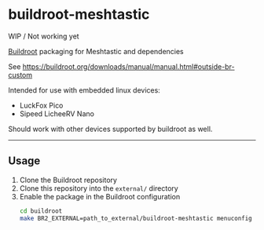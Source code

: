 # buildroot-meshtastic

WIP / Not working yet

[Buildroot](https://buildroot.org/) packaging for Meshtastic and dependencies

See https://buildroot.org/downloads/manual/manual.html#outside-br-custom

Intended for use with embedded linux devices:
- LuckFox Pico
- Sipeed LicheeRV Nano

Should work with other devices supported by buildroot as well.

---

## Usage

1. Clone the Buildroot repository
2. Clone this repository into the `external/` directory
3. Enable the package in the Buildroot configuration
    ```sh
    cd buildroot
    make BR2_EXTERNAL=path_to_external/buildroot-meshtastic menuconfig
    ```
